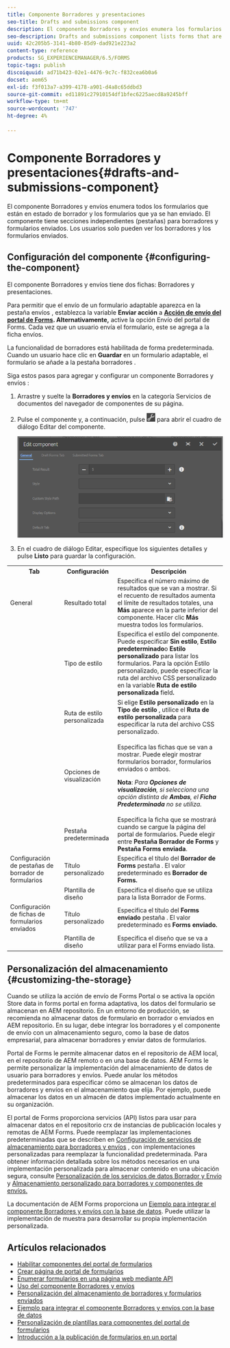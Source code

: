 ```yaml
---
title: Componente Borradores y presentaciones
seo-title: Drafts and submissions component
description: El componente Borradores y envíos enumera los formularios que están en estado borrador y que ya se han enviado. Puede personalizar el aspecto y el estilo del componente.
seo-description: Drafts and submissions component lists forms that are in the draft state and are already submitted. You can customize appearance and style of the component.
uuid: 42c205b5-3141-4b80-85d9-dad921e223a2
content-type: reference
products: SG_EXPERIENCEMANAGER/6.5/FORMS
topic-tags: publish
discoiquuid: ad71b423-02e1-4476-9c7c-f832cea6b0a6
docset: aem65
exl-id: f3f013a7-a399-4178-a901-d4a8c65ddbd3
source-git-commit: ed11891c27910154df1bfec6225aecd8a9245bff
workflow-type: tm+mt
source-wordcount: '747'
ht-degree: 4%

---
```


# Componente Borradores y presentaciones{#drafts-and-submissions-component}

El componente Borradores y envíos enumera todos los formularios que están en estado de borrador y los formularios que ya se han enviado. El componente tiene secciones independientes (pestañas) para borradores y formularios enviados. Los usuarios solo pueden ver los borradores y los formularios enviados.

## Configuración del componente {#configuring-the-component}

El componente Borradores y envíos tiene dos fichas: Borradores y presentaciones.

Para permitir que el envío de un formulario adaptable aparezca en la pestaña envíos , establezca la variable **Enviar acción** a **[Acción de envío del portal de Forms](../../forms/using/configuring-submit-actions.md). Alternativamente,** active la opción Envío del portal de Forms. Cada vez que un usuario envía el formulario, este se agrega a la ficha envíos.

La funcionalidad de borradores está habilitada de forma predeterminada. Cuando un usuario hace clic en **Guardar** en un formulario adaptable, el formulario se añade a la pestaña borradores .

Siga estos pasos para agregar y configurar un componente Borradores y envíos :

1. Arrastre y suelte la **Borradores y envíos** en la categoría Servicios de documentos del navegador de componentes de su página.
1. Pulse el componente y, a continuación, pulse ![settings_icon](assets/settings_icon.png) para abrir el cuadro de diálogo Editar del componente.

   ![Componente Borradores y envío](assets/drafts-submissions-edit.png)

1. En el cuadro de diálogo Editar, especifique los siguientes detalles y pulse **Listo** para guardar la configuración.

<table>
 <tbody>
  <tr>
   <th>Tab</th>
   <th>Configuración</th>
   <th>Descripción</th>
  </tr>
  <tr>
   <td>General</td>
   <td>Resultado total</td>
   <td>Especifica el número máximo de resultados que se van a mostrar. Si el recuento de resultados aumenta el límite de resultados totales, una <strong>Más </strong>aparece en la parte inferior del componente. Hacer clic <strong>Más </strong>muestra todos los formularios. </td>
  </tr>
  <tr>
   <td> </td>
   <td>Tipo de estilo</td>
   <td>Especifica el estilo del componente. Puede especificar <strong>Sin estilo</strong>, <strong>Estilo predeterminado</strong>o <strong>Estilo personalizado</strong> para listar los formularios. Para la opción Estilo personalizado, puede especificar la ruta del archivo CSS personalizado en la variable <strong>Ruta de estilo personalizada </strong>field<strong>.</strong></td>
  </tr>
  <tr>
   <td> </td>
   <td>Ruta de estilo personalizada</td>
   <td>Si elige <strong>Estilo personalizado</strong> en la <strong>Tipo de estilo</strong> , utilice el <strong>Ruta de estilo personalizada</strong> para especificar la ruta del archivo CSS personalizado. </td>
  </tr>
  <tr>
   <td> </td>
   <td>Opciones de visualización</td>
   <td><p>Especifica las fichas que se van a mostrar. Puede elegir mostrar formularios borrador, formularios enviados o ambos. </p> <p><strong>Nota</strong>:<em> Para <strong>Opciones de visualización</strong>, si selecciona una opción distinta de <strong>Ambas</strong>, el <strong>Ficha Predeterminada</strong> no se utiliza.</em></p> </td>
  </tr>
  <tr>
   <td> </td>
   <td>Pestaña predeterminada</td>
   <td>Especifica la ficha que se mostrará cuando se cargue la página del portal de formularios. Puede elegir entre <strong>Pestaña Borrador de Forms</strong> y <strong>Pestaña Forms enviada</strong>.</td>
  </tr>
  <tr>
   <td>Configuración de pestañas de borrador de formularios</td>
   <td>Título personalizado</td>
   <td>Especifica el título del <strong>Borrador de Forms</strong> pestaña . El valor predeterminado es <strong>Borrador de Forms.</strong></td>
  </tr>
  <tr>
   <td> </td>
   <td>Plantilla de diseño</td>
   <td>Especifica el diseño que se utiliza para la lista Borrador de Forms.</td>
  </tr>
  <tr>
   <td>Configuración de fichas de formularios enviados</td>
   <td>Título personalizado </td>
   <td>Especifica el título del <strong>Forms enviado </strong>pestaña . El valor predeterminado es <strong>Forms enviado.</strong></td>
  </tr>
  <tr>
   <td> </td>
   <td>Plantilla de diseño</td>
   <td>Especifica el diseño que se va a utilizar para el Forms enviado<strong> </strong>lista. </td>
  </tr>
 </tbody>
</table>

## Personalización del almacenamiento {#customizing-the-storage}

Cuando se utiliza la acción de envío de Forms Portal o se activa la opción Store data in forms portal en forma adaptativa, los datos del formulario se almacenan en AEM repositorio. En un entorno de producción, se recomienda no almacenar datos de formulario en borrador o enviados en AEM repositorio. En su lugar, debe integrar los borradores y el componente de envío con un almacenamiento seguro, como la base de datos empresarial, para almacenar borradores y enviar datos de formularios.

Portal de Forms le permite almacenar datos en el repositorio de AEM local, en el repositorio de AEM remoto o en una base de datos. AEM Forms le permite personalizar la implementación del almacenamiento de datos de usuario para borradores y envíos. Puede anular los métodos predeterminados para especificar cómo se almacenan los datos de borradores y envíos en el almacenamiento que elija. Por ejemplo, puede almacenar los datos en un almacén de datos implementado actualmente en su organización.

El portal de Forms proporciona servicios (API) listos para usar para almacenar datos en el repositorio crx de instancias de publicación locales y remotas de AEM Forms. Puede reemplazar las implementaciones predeterminadas que se describen en [Configuración de servicios de almacenamiento para borradores y envíos](/help/forms/using/configuring-draft-submission-storage.md) , con implementaciones personalizadas para reemplazar la funcionalidad predeterminada. Para obtener información detallada sobre los métodos necesarios en una implementación personalizada para almacenar contenido en una ubicación segura, consulte [Personalización de los servicios de datos Borrador y Envío](/help/forms/using/custom-draft-submission-data-services.md) y [Almacenamiento personalizado para borradores y componentes de envíos.](/help/forms/using/adding-custom-storage-provider-forms.md)

La documentación de AEM Forms proporciona un [Ejemplo para integrar el componente Borradores y envíos con la base de datos](integrate-draft-submission-database.md). Puede utilizar la implementación de muestra para desarrollar su propia implementación personalizada.

## Artículos relacionados

* [Habilitar componentes del portal de formularios](/help/forms/using/enabling-forms-portal-components.md)
* [Crear página de portal de formularios](/help/forms/using/creating-form-portal-page.md)
* [Enumerar formularios en una página web mediante API](/help/forms/using/listing-forms-webpage-using-apis.md)
* [Uso del componente Borradores y envíos](/help/forms/using/draft-submission-component.md)
* [Personalización del almacenamiento de borradores y formularios enviados](/help/forms/using/draft-submission-component.md)
* [Ejemplo para integrar el componente Borradores y envíos con la base de datos](/help/forms/using/integrate-draft-submission-database.md)
* [Personalización de plantillas para componentes del portal de formularios](/help/forms/using/customizing-templates-forms-portal-components.md)
* [Introducción a la publicación de formularios en un portal](/help/forms/using/introduction-publishing-forms.md)
